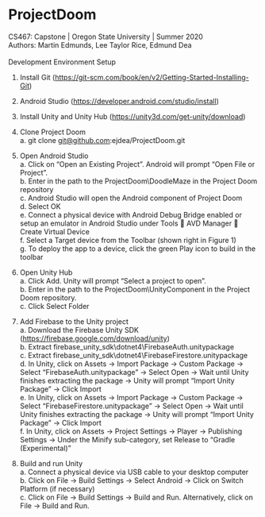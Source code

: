 # ProjectDoom
CS467: Capstone | Oregon State University | Summer 2020
<br>
Authors: Martin Edmunds, Lee Taylor Rice, Edmund Dea
<br />
<br />
Development Environment Setup  <br />
1)	Install Git (https://git-scm.com/book/en/v2/Getting-Started-Installing-Git)  <br />

2)	Android Studio (https://developer.android.com/studio/install)  <br />

3)	Install Unity and Unity Hub (https://unity3d.com/get-unity/download)  <br />

4)	Clone Project Doom  <br />
a.	git clone git@github.com:ejdea/ProjectDoom.git  <br />

5)	Open Android Studio  <br />
a.	Click on “Open an Existing Project”.  Android will prompt “Open File or Project”.  <br />
b.	Enter in the path to the ProjectDoom\DoodleMaze in the Project Doom repository  <br />
c.	Android Studio will open the Android component of Project Doom  <br />
d.	Select OK  <br />
e.	Connect a physical device with Android Debug Bridge enabled or setup an emulator in Android Studio under Tools  AVD Manager  Create Virtual Device  <br />
f.	Select a Target device from the Toolbar (shown right in Figure 1)  <br />
g.	To deploy the app to a device, click the green Play icon to build in the toolbar  <br />

6)	Open Unity Hub  <br />
a.	Click Add. Unity will prompt “Select a project to open”.  <br />
b.	Enter in the path to the ProjectDoom\UnityComponent in the Project Doom repository.  <br />
c.	Click Select Folder  <br />

7)	Add Firebase to the Unity project  <br />
a.	Download the Firebase Unity SDK (https://firebase.google.com/download/unity)  <br />
b.	Extract firebase_unity_sdk\dotnet4\FirebaseAuth.unitypackage  <br />
c.	Extract firebase_unity_sdk\dotnet4\FirebaseFirestore.unitypackage  <br />
d.	In Unity, click on Assets -> Import Package -> Custom Package -> Select “FirebaseAuth.unitypackage” -> Select Open -> Wait until Unity finishes extracting the package -> Unity will prompt “Import Unity Package” -> Click Import  <br />
e.	In Unity, click on Assets -> Import Package -> Custom Package -> Select “FirebaseFirestore.unitypackage” -> Select Open -> Wait until Unity finishes extracting the package -> Unity will prompt “Import Unity Package” -> Click Import  <br />
f.	In Unity, click on Assets -> Project Settings -> Player -> Publishing Settings -> Under the Minify sub-category, set Release to “Gradle (Experimental)”  <br />

8)	Build and run Unity  <br />
a.	Connect a physical device via USB cable to your desktop computer  <br />
b.	Click on File -> Build Settings -> Select Android -> Click on Switch Platform (if necessary)  <br />
c.	Click on File -> Build Settings -> Build and Run.  Alternatively, click on File -> Build and Run.  <br />
